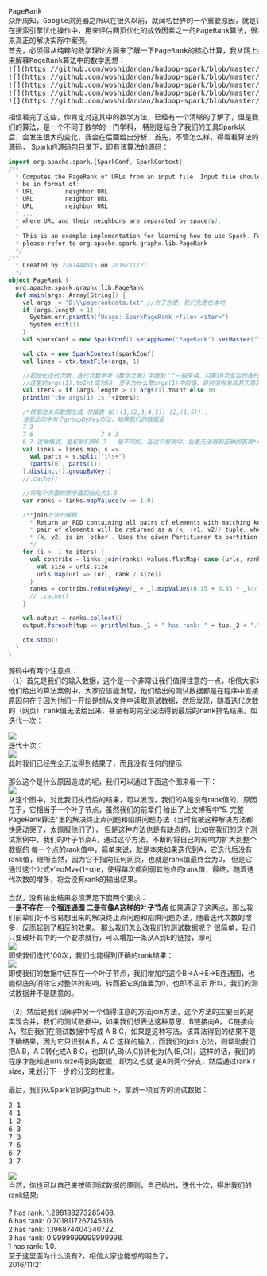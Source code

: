    <pre>PageRank
众所周知，Google浏览器之所以在很久以前，就闻名世界的一个重要原因，就是它的用来体现网页的相关性和重要性，
在搜索引擎优化操作中，用来评估网页优化的成效因素之一的PageRank算法，很早就已经了解过该算法，现在结合Spark，
来真正的解决实际中案例。
首先，必须得从纯粹的数学理论方面来了解一下PageRank的核心计算，我从网上找了一篇前辈们写的很好的博客（[原博客链接](http://blog.csdn.net/ZCF1002797280/article/details/50254069) ），
来解释PageRank算法中的数学思想：
![](https://github.com/woshidandan/hadoop-spark/blob/master/picture/pagerank2.png)
![](https://github.com/woshidandan/hadoop-spark/blob/master/picture/pagerank3.png)
![](https://github.com/woshidandan/hadoop-spark/blob/master/picture/pagerank4.png)
![](https://github.com/woshidandan/hadoop-spark/blob/master/picture/pagerank5.png)
![](https://github.com/woshidandan/hadoop-spark/blob/master/picture/pagerank6.png)
</pre>
相信看完了这些，你肯定对这其中的数学方法，已经有一个清晰的了解了，但是我们的算法，是一个不同于数学的一门学科，
特别是结合了我们的工具Spark以后，会发生很大的变化，我会在后面给出分析，首先，不管怎么样，得看看算法的源码，
Spark的源码包目录下，即有该算法的源码：
```scala
import org.apache.spark.{SparkConf, SparkContext}
/**
  * Computes the PageRank of URLs from an input file. Input file should
  * be in format of:
  * URL         neighbor URL
  * URL         neighbor URL
  * URL         neighbor URL
  * ...
  * where URL and their neighbors are separated by space(s).
  *
  * This is an example implementation for learning how to use Spark. For more conventional use,
  * please refer to org.apache.spark.graphx.lib.PageRank
  */
/**
  * Created by 2281444815 on 2016/11/21.
  */
object PageRank {
  org.apache.spark.graphx.lib.PageRank
  def main(args: Array[String]) {
    val args  = "D:\\pagerankdata.txt";//为了方便，我们先跑在本地
    if (args.length < 1) {
      System.err.println("Usage: SparkPageRank <file> <iter>")
      System.exit(1)
    }
    val sparkConf = new SparkConf().setAppName("PageRank").setMaster("local");

    val ctx = new SparkContext(sparkConf)
    val lines = ctx.textFile(args, 1)

    //初始化迭代次数，迭代次数参考《数学之美》中提到：“一般来讲，只要10次左右的迭代基本上就收敛了”
    //这里的args(1).toInt值为58，至于为什么取args(1)中的值，目前没有发现其实质的意义。
    val iters = if (args.length > 1) args(1).toInt else 10
    println("the args(1) is:"+iters);

    /*根据边关系数据生成 邻接表 如：(1,(2,3,4,5)) (2,(1,5))..
    注意此句中有个groupByKey方法，如果我们的数据是
    7 3
    7 6                   7 6 3
    6 7 这种格式，是和我们用6 7   是不同的，在这个案例中，后者无法得到正确的答案*/
    val links = lines.map{ s =>
      val parts = s.split("\\s+")
      (parts(0), parts(1))
    }.distinct().groupByKey()
    //.cache()

    //将每个页面的排序值初始化为1.0
    var ranks = links.mapValues(v => 1.0)

    /**join方法的解释
      * Return an RDD containing all pairs of elements with matching keys in `this` and `other`. Each
      * pair of elements will be returned as a (k, (v1, v2)) tuple, where (k, v1) is in `this` and
      * (k, v2) is in `other`. Uses the given Partitioner to partition the output RDD.
      */
    for (i <- 1 to iters) {
      val contribs = links.join(ranks).values.flatMap{ case (urls, rank) =>
        val size = urls.size
        urls.map(url => (url, rank / size))
      }
      ranks = contribs.reduceByKey(_ + _).mapValues(0.15 + 0.85 * _)//
      // .cache()
    }

    val output = ranks.collect()
    output.foreach(tup => println(tup._1 + " has rank: " + tup._2 + "."))

    ctx.stop()
  }
}
```
<pre>
源码中有两个注意点：
（1）首先是我们的输入数据，这个是一个非常让我们值得注意的一点，相信大家如果去看网上那些杂七杂八的博客，
他们给出的算法案例中，大家应该能发现，他们给出的测试数据都是在程序中直接跳过groupByKey这个方法所在的程序段，
原因何在？因为他们一开始是想从文件中读取测试数据，然后发现，随着迭代次数的增加，怎么出现越来越多的数据
的（网页）rank值无法给出来，甚至有的完全没法得到最后的rank排名结果。如下图中所示：
迭代一次：</pre>
![](https://github.com/woshidandan/hadoop-spark/blob/master/picture/pagerank7.png)</br>
迭代十次：</br>
![](https://github.com/woshidandan/hadoop-spark/blob/master/picture/pagerank9.png)</br>
此时我们已经完全无法得到结果了，而且没有任何的提示</br>
</br>
那么这个是什么原因造成的呢，我们可以通过下面这个图来看一下：</br>
![](https://github.com/woshidandan/hadoop-spark/blob/master/picture/pagerank8.png)</br>
从这个图中，对比我们执行后的结果，可以发现，我们的A是没有rank值的，原因在于，它相当于一个叶子节点，虽然我们的前辈们
给出了上文博客中"5. 完整PageRank算法"里的解决终止点问题和陷阱问题办法（当时我被这种解决方法都快感动哭了，太佩服他们了），
但是这种方法也是有缺点的，比如在我们的这个测试案例中，我们的叶子节点A，通过这个方法，不断的将自己的影响力扩大到整个数据的
每一个点的rank值中，简单来说，就是本来如果迭代到A，它迭代后没有rank值，理所当然，因为它不指向任何网页，也就是rank值最终会为0，
但是它通过这个公式v′=αMv+(1−α)e，使得每次都削弱其他点的rank值，最终，随着迭代次数的增多，将会没有rank的输出结果。</br>
</br>
当然，没有输出结果必须满足下面两个要求：</br>
<strong>一是不存在一个强连通图
二是有像A这样的叶子节点 </strong>
如果满足了这两点，那么我们前辈们好不容易想出来的解决终止点问题和陷阱问题办法，随着迭代次数的增多，反而起到了相反的效果。
那么我们怎么改我们的测试数据呢？
很简单，我们只要破坏其中的一个要求就行，可以增加一条从A到E的链接，即可</br>
![](https://github.com/woshidandan/hadoop-spark/blob/master/picture/pagerank10.png) </br>
即使我们迭代100次，我们也能得到正确的rank结果：</br>
![](https://github.com/woshidandan/hadoop-spark/blob/master/picture/pagerank11.png) </br>
即使我们的数据中还存在一个叶子节点，我们增加的这个B->A->E->B连通图，也能彻底的消除它对整体的影响，转而把它的值置为0，也即不显示
所以，我们的测试数据并不是随意的。</br>
</br>
（2）然后是我们源码中另一个值得注意的方法join方法，这个方法的主要目的是实现合并，我们的测试数据中，如果我们想表达这种意思，B链接向A，
C链接向A，然后我们在测试数据中写成 A B C，如果是这种写法，该算法得到的结果不是正确结果，因为它只识别A B，A C 这样的输入，而我们的join
方法，则帮助我们把A B，A C转化成A B C，也即((A,B)(A,C))转化为(A,(B,C))，这样的话，我们的程序才能知道urls.size得到的数据，即为2,也就
是A的两个分支，然后通过rank / size，来划分下一步的分支的权重。</br>
</br>
最后，我们从Spark官网的github下，拿到一项官方的测试数据：
<pre>
2 1
4 1
1 2
6 3
7 3
7 6
6 7
3 7
</pre>

![](https://github.com/woshidandan/hadoop-spark/blob/master/picture/pagerank1.png)</br>
当然，你也可以自己来按照测试数据的原则，自己给出，迭代十次，得出我们的rank结果:</br>
</br>
7 has rank: 1.298188273285468.</br>
6 has rank: 0.7018117267145316.</br>
2 has rank: 1.196874404340722.</br>
3 has rank: 0.9999999999999998.</br>
1 has rank: 1.0.</br>
至于这里面为什么没有2，相信大家也能想的明白了。</br>
                                 2016/11/21
                                 
   
                          







